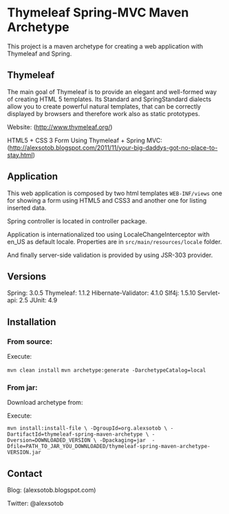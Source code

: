 Thymeleaf Spring-MVC Maven Archetype
====================================

This project is a maven archetype for creating a web application with Thymeleaf and Spring.

Thymeleaf
---------

The main goal of Thymeleaf is to provide an elegant and well-formed way of creating HTML 5 templates. Its Standard and SpringStandard dialects allow you to create powerful natural templates, that can be correctly displayed by browsers and therefore work also as static prototypes.

Website: (http://www.thymeleaf.org/)

HTML5 + CSS 3 Form Using Thymeleaf + Spring MVC: (http://alexsotob.blogspot.com/2011/11/your-big-daddys-got-no-place-to-stay.html)

Application
-----------

This web application is composed by two html templates `WEB-INF/views` one for showing a form using HTML5 and CSS3 and another one for listing inserted data.

Spring controller is located in controller package.

Application is internationalized too using LocaleChangeInterceptor with en_US as default locale. Properties are in `src/main/resources/locale` folder.

And finally server-side validation is provided by using JSR-303 provider.

Versions
--------

Spring: 3.0.5
Thymeleaf: 1.1.2
Hibernate-Validator: 4.1.0
Slf4j: 1.5.10
Servlet-api: 2.5
JUnit: 4.9

Installation
------------

### From source:

Execute:

`mvn clean install`
`mvn archetype:generate -DarchetypeCatalog=local`

### From jar:

Download archetype from:

Execute:

`mvn install:install-file \
   -DgroupId=org.alexsotob \
   -DartifactId=thymeleaf-spring-maven-archetype \
   -Dversion=DOWNLOADED_VERSION \
   -Dpackaging=jar 
   -Dfile=PATH_TO_JAR_YOU_DOWNLOADED/thymeleaf-spring-maven-archetype-VERSION.jar`

Contact
--------

Blog: (alexsotob.blogspot.com)

Twitter: @alexsotob


